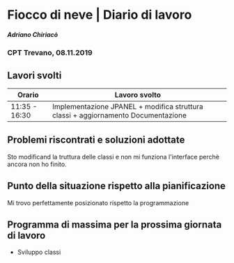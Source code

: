 

# Fiocco di neve | Diario di lavoro
##### Adriano Chiriacò
### CPT Trevano, 08.11.2019

## Lavori svolti


|Orario        |Lavoro svolto                 |
|--------------|---------------------------------------------------------|
|11:35 - 16:30 |Implementazione JPANEL  + modifica struttura classi + aggiornamento  Documentazione  |


##  Problemi riscontrati e soluzioni adottate
Sto modificand la truttura delle classi e non mi funziona l'interface perchè ancora non ho finito.
##  Punto della situazione rispetto alla pianificazione
Mi trovo perfettamente posizionato rispetto la programmazione

## Programma di massima per la prossima giornata di lavoro
- Sviluppo classi
